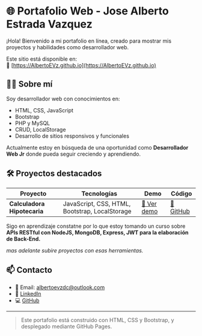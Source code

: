 # 🌐 Portafolio Web - Jose Alberto Estrada Vazquez

¡Hola! Bienvenido a mi portafolio en línea, creado para mostrar mis proyectos y habilidades como desarrollador web.

Este sitio está disponible en:  
🔗 [https://AlbertoEVz.github.io](https://AlbertoEVz.github.io)

## 👨‍💻 Sobre mí

Soy desarrollador web con conocimientos en:

- HTML, CSS, JavaScript
- Bootstrap
- PHP y MySQL
- CRUD, LocalStorage
- Desarrollo de sitios responsivos y funcionales

Actualmente estoy en búsqueda de una oportunidad como **Desarrollador Web Jr** donde pueda seguir creciendo y aprendiendo.

## 🛠 Proyectos destacados

| Proyecto | Tecnologías | Demo | Código |
|---------|-------------|------|--------|
| **Calculadora Hipotecaria** | JavaScript, CSS, HTML, Bootstrap, LocalStorage | [🔗 Ver demo](https://albertoevz.github.io/calculadora-Hipotecaria) | [📂 GitHub](https://github.com/AlbertoEVz/calculadora-Hipotecaria) |

Sigo en aprendizaje constatne por lo que estoy tomando un curso sobre **APIs RESTful con NodeJS, MongoDB, Express, JWT para la elaboración de Back-End.**

*mas adelante subire proyectos con esas herramientas.*

<!-- Aqui puedo agregar mas proyectos -->

## 📫 Contacto

- 📧 Email: albertoevzdc@outlook.com
- 💼 [LinkedIn](https://www.linkedin.com/in/jose-alberto-estrada-vazquez)
- 💻 [GitHub](https://github.com/AlbertoEVz)

---

> Este portafolio está construido con HTML, CSS y Bootstrap, y desplegado mediante GitHub Pages.
